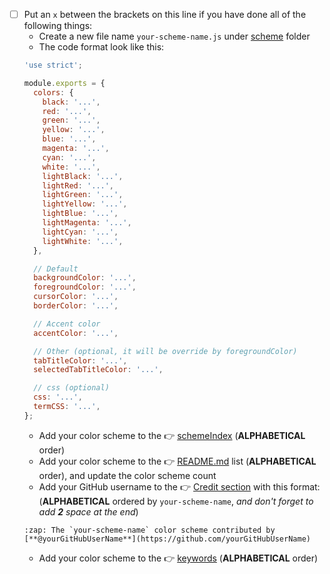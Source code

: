 <!--
  You can remove all this if you're not doing a color scheme request
-->

* [ ] Put an `x` between the brackets on this line if you have done all of the following things:
  * Create a new file name `your-scheme-name.js` under [scheme](https://github.com/ooJerryLeeoo/hyper-material-box/tree/master/scheme) folder
  * The code format look like this:
  ``` javascript
  'use strict';

  module.exports = {
    colors: {
      black: '...',
      red: '...',
      green: '...',
      yellow: '...',
      blue: '...',
      magenta: '...',
      cyan: '...',
      white: '...',
      lightBlack: '...',
      lightRed: '...',
      lightGreen: '...',
      lightYellow: '...',
      lightBlue: '...',
      lightMagenta: '...',
      lightCyan: '...',
      lightWhite: '...',
    },

    // Default
    backgroundColor: '...',
    foregroundColor: '...',
    cursorColor: '...',
    borderColor: '...',

    // Accent color
    accentColor: '...',

    // Other (optional, it will be override by foregroundColor)
    tabTitleColor: '...',
    selectedTabTitleColor: '...',

    // css (optional)
    css: '...',
    termCSS: '...',
  };
  ```
  * Add your color scheme to the :point_right: [schemeIndex](https://github.com/ooJerryLeeoo/hyper-material-box/blob/master/index.js#L3) (**ALPHABETICAL** order)
  * Add your color scheme to the :point_right: [README.md](https://github.com/ooJerryLeeoo/hyper-material-box#wrench-color-scheme) list (**ALPHABETICAL** order), and update the color scheme count
  * Add your GitHub username to the :point_right: [Credit section](https://github.com/ooJerryLeeoo/hyper-material-box#zap-credit) with this format: (**ALPHABETICAL** ordered by `your-scheme-name`, *and don't forget to add __2__ space at the end*)
  ```
  :zap: The `your-scheme-name` color scheme contributed by [**@yourGitHubUserName**](https://github.com/yourGitHubUserName)  
  ```
  * Add your color scheme to the :point_right: [keywords](https://github.com/ooJerryLeeoo/hyper-material-box/blob/master/package.json#L6) (**ALPHABETICAL** order)
